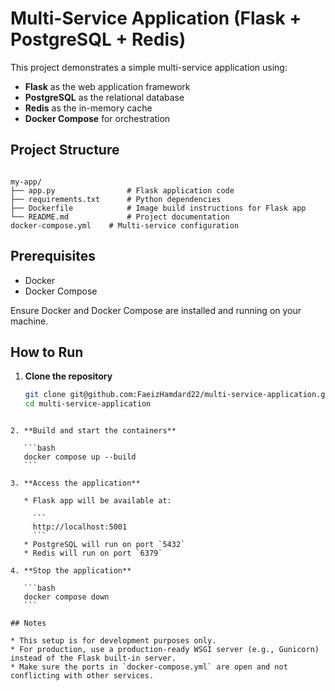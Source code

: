 
# Multi-Service Application (Flask + PostgreSQL + Redis)

This project demonstrates a simple multi-service application using:
- **Flask** as the web application framework
- **PostgreSQL** as the relational database
- **Redis** as the in-memory cache
- **Docker Compose** for orchestration

## Project Structure

```

my-app/
├── app.py                # Flask application code
├── requirements.txt      # Python dependencies
├── Dockerfile            # Image build instructions for Flask app
└── README.md             # Project documentation
docker-compose.yml    # Multi-service configuration
````

## Prerequisites

- Docker
- Docker Compose

Ensure Docker and Docker Compose are installed and running on your machine.

## How to Run

1. **Clone the repository**
   ```bash
   git clone git@github.com:FaeizHamdard22/multi-service-application.git
   cd multi-service-application
````

2. **Build and start the containers**

   ```bash
   docker compose up --build
   ```

3. **Access the application**

   * Flask app will be available at:

     ```
     http://localhost:5001
     ```
   * PostgreSQL will run on port `5432`
   * Redis will run on port `6379`

4. **Stop the application**

   ```bash
   docker compose down
   ```

## Notes

* This setup is for development purposes only.
* For production, use a production-ready WSGI server (e.g., Gunicorn) instead of the Flask built-in server.
* Make sure the ports in `docker-compose.yml` are open and not conflicting with other services.
